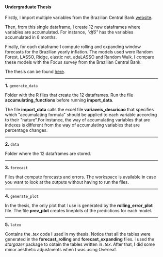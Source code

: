 
#### **Undergraduate Thesis**

Firstly, I import multiple variables from the Brazilian Central Bank [website](https://www3.bcb.gov.br/sgspub/localizarseries/localizarSeries.do?method=prepararTelaLocalizarSeries).

Then, from this single dataframe, I create 12 new dataframes where variables are accumulated. For instance, *"df6"* has the variables accumulated in 6 months.

Finally, for each dataframe I compute rolling and expanding window forecasts for the Brazilian yearly inflation. The models used were Random Forest, LASSO, Ridge, elastic net, adaLASSO and Random Walk. I compare these models with the Focus survey from the Brazilian Central Bank.

The thesis can be found [here](https://github.com/titogbruni/Undergraduate_Thesis/blob/main/latex/output.pdf). 

------------------------------------------------------------------------


**1.** `generate_data`

Folder with the R files that create the 12 dataframes. Run the file **accumulating_functions** before running **import_data**. 

The file **import_data** calls the excel file **variaveis_descricao** that specifies which "accumulating formula" should be applied to each variable according to their "nature".For instance, the way of accumulating variables that are indexes is different from the way of accumulating variables that are percentage changes. 

------------------------------------------------------------------------


**2.** `data`

Folder where the 12 dataframes are stored.

------------------------------------------------------------------------


**3.** `forecast`

Files that compute forecasts and errors. The workspace is available in case you want to look at the outputs without having to run the files.

------------------------------------------------------------------------


**4.** `generate_plot`

In the thesis, the only plot that I use is generated by the **rolling_error_plot** file. The file **prev_plot** creates lineplots of the predictions for each model.

------------------------------------------------------------------------

**5.** `latex`

Contains the *.tex* code I used in my thesis. Notice that all the tables were generated in the **forecast_rolling** and **forecast_expanding** files. I used the *stargazer* package to obtain the tables written in *.tex*. After that, I did some minor aesthetic adjustments when I was using Overleaf.    


